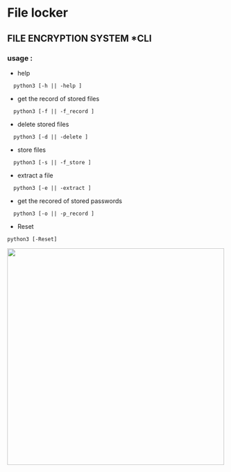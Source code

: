 # File locker

## FILE ENCRYPTION SYSTEM *CLI

### usage :

- help
```
  python3 [-h || -help ]
```
- get the record of stored files
```
  python3 [-f || -f_record ]
```  
- delete stored files
```
  python3 [-d || -delete ] 
```
- store files
```
  python3 [-s || -f_store ] 
```
- extract a file
```
  python3 [-e || -extract ] 
```  
- get the recored of stored passwords
```
  python3 [-o || -p_record ] 
```
- Reset 
```
python3 [-Reset] 
```

<img src="https://github.com/astroxiii/file-locker/blob/master/static/Screenshot from 2021-12-26 19-13-27.png" width="500"/>
